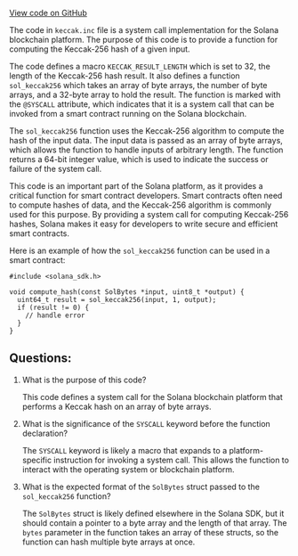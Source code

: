 [View code on GitHub](https://github.com/solana-labs/solana/blob/master/sdk/sbf/c/inc/sol/inc/keccak.inc)

The code in `keccak.inc` file is a system call implementation for the Solana blockchain platform. The purpose of this code is to provide a function for computing the Keccak-256 hash of a given input. 

The code defines a macro `KECCAK_RESULT_LENGTH` which is set to 32, the length of the Keccak-256 hash result. It also defines a function `sol_keccak256` which takes an array of byte arrays, the number of byte arrays, and a 32-byte array to hold the result. The function is marked with the `@SYSCALL` attribute, which indicates that it is a system call that can be invoked from a smart contract running on the Solana blockchain.

The `sol_keccak256` function uses the Keccak-256 algorithm to compute the hash of the input data. The input data is passed as an array of byte arrays, which allows the function to handle inputs of arbitrary length. The function returns a 64-bit integer value, which is used to indicate the success or failure of the system call.

This code is an important part of the Solana platform, as it provides a critical function for smart contract developers. Smart contracts often need to compute hashes of data, and the Keccak-256 algorithm is commonly used for this purpose. By providing a system call for computing Keccak-256 hashes, Solana makes it easy for developers to write secure and efficient smart contracts.

Here is an example of how the `sol_keccak256` function can be used in a smart contract:

```
#include <solana_sdk.h>

void compute_hash(const SolBytes *input, uint8_t *output) {
  uint64_t result = sol_keccak256(input, 1, output);
  if (result != 0) {
    // handle error
  }
}

```
## Questions: 
 1. What is the purpose of this code?
    
    This code defines a system call for the Solana blockchain platform that performs a Keccak hash on an array of byte arrays.

2. What is the significance of the `SYSCALL` keyword before the function declaration?
    
    The `SYSCALL` keyword is likely a macro that expands to a platform-specific instruction for invoking a system call. This allows the function to interact with the operating system or blockchain platform.

3. What is the expected format of the `SolBytes` struct passed to the `sol_keccak256` function?
    
    The `SolBytes` struct is likely defined elsewhere in the Solana SDK, but it should contain a pointer to a byte array and the length of that array. The `bytes` parameter in the function takes an array of these structs, so the function can hash multiple byte arrays at once.